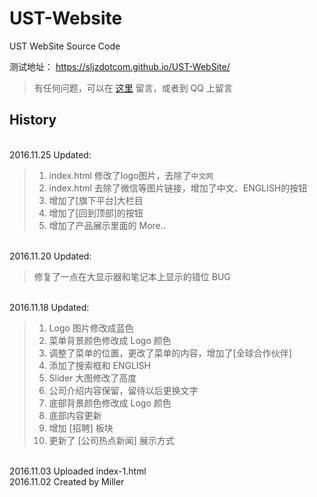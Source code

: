 # UST-Website

UST WebSite Source Code
<br />

测试地址：
<https://sljzdotcom.github.io/UST-WebSite/>


> 有任何问题，可以在 [这里](https://github.com/sljzdotcom/UST-WebSite/issues) 留言，或者到 QQ 上留言


## History
<br />2016.11.25 Updated:
> 1.	index.html 修改了logo图片，去除了<code>中文网</code>
> 2.	index.html 去除了微信等图片链接，增加了中文、ENGLISH的按钮
> 3.	增加了[旗下平台]大栏目
> 4.	增加了[回到顶部]的按钮
> 5.	增加了产品展示里面的 More..

<br />2016.11.20 Updated:
> 修复了一点在大显示器和笔记本上显示的错位 BUG

<br />2016.11.18 Updated:
> 1.	Logo 图片修改成蓝色
> 2.	菜单背景颜色修改成 Logo 颜色
> 3.	调整了菜单的位置，更改了菜单的内容，增加了[全球合作伙伴]
> 4.	添加了搜索框和 ENGLISH
> 5.	Slider 大图修改了高度
> 6.	公司介绍内容保留，留待以后更换文字
> 7.	底部背景颜色修改成 Logo 颜色
> 8.	底部内容更新
> 9.	增加 [招聘] 板块
> 10.	更新了 [公司热点新闻] 展示方式

<br />2016.11.03  Uploaded index-1.html
<br />2016.11.02  Created by Miller
